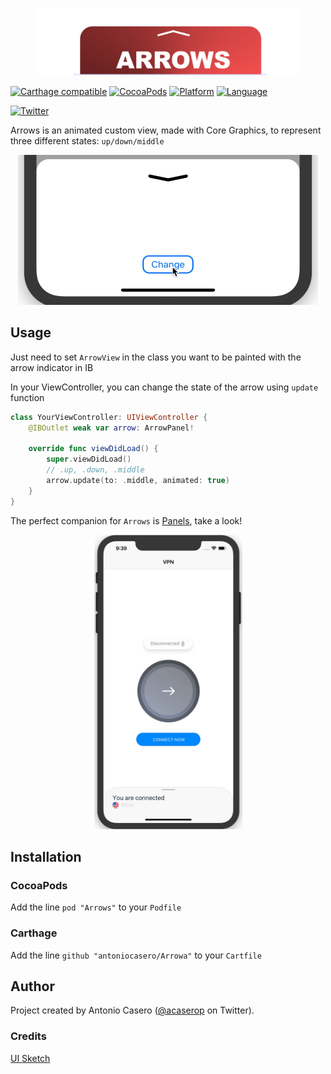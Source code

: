 <p align="center">
  <img width="420" src="Resources/ArrowsLogo.png"/>
</p>

[![Carthage compatible](https://img.shields.io/badge/Carthage-Compatible-brightgreen.svg?style=flat)](https://github.com/Carthage/Carthage)
[![CocoaPods](https://img.shields.io/badge/pod-v1.0.0-blue.svg)](https://github.com/antoniocasero/Panels)
[![Platform](http://img.shields.io/badge/platform-ios-blue.svg?style=flat)](https://developer.apple.com/iphone/index.action)
[![Language](http://img.shields.io/badge/language-swift-brightgreen.svg?style=flat)](https://developer.apple.com/swift)

[![Twitter](https://img.shields.io/badge/twitter-@acaserop-blue.svg?style=flat)](http://twitter.com/acaserop)

Arrows is an animated custom view, made with Core Graphics, to represent three different states: `up/down/middle`

<p align="center">
    <img src="Resources/arrowExample2.gif" width="480" height="240" alt="Arrowa demo1">
</p>


## Usage

Just need to set `ArrowView` in the class you want to be painted with the arrow indicator in IB

In your ViewController, you can change the state of the arrow using `update` function

```swift
class YourViewController: UIViewController {
    @IBOutlet weak var arrow: ArrowPanel!

    override func viewDidLoad() {
        super.viewDidLoad()
        // .up, .down, .middle
        arrow.update(to: .middle, animated: true)
    }
}
```

The perfect companion for `Arrows` is [Panels](https://github.com/antoniocasero/Panels), take a look!

<p align="center">
    <img src="Resources/ArrowExample.gif" width="237" height="471" alt="Arrowa demo1">
</p>


## Installation

### CocoaPods
Add the line `pod "Arrows"` to your `Podfile`

### Carthage
Add the line `github "antoniocasero/Arrowa"` to your `Cartfile`

## Author
Project created by Antonio Casero ([@acaserop](https://twitter.com/acaserop) on Twitter).

### Credits

[UI Sketch](https://www.sketchappsources.com/free-source/3599-vpn-app-design-sketch-freebie-resource.html)